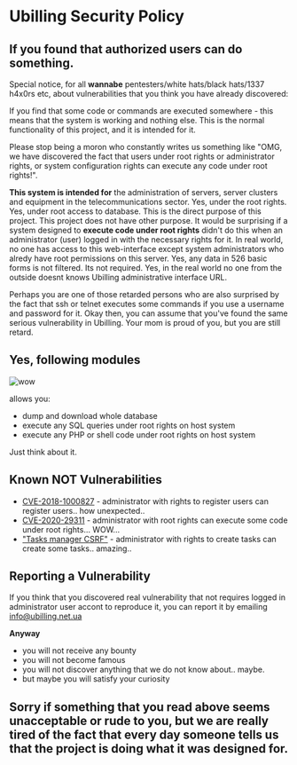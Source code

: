 # Ubilling Security Policy

## If you found that authorized users can do something.
Special notice, for all **wannabe** pentesters/white hats/black hats/1337 h4x0rs etc, about vulnerabilities that you think you have already discovered:

If you find that some code or commands are executed somewhere - this means that the system is working and nothing else. This is the normal functionality of this project, and it is intended for it.

Please stop being a moron who constantly writes us something like "OMG, we have discovered the fact that users under root rights or administrator rights, or system configuration rights can execute any code under root rights!".

**This system is intended for** the administration of servers, server clusters and equipment in the telecommunications sector. Yes, under the root rights. Yes, under root access to database. This is the direct purpose of this project. This project does not have other purpose. It would be surprising if a system designed to **execute code under root rights** didn't do this when an administrator (user) logged in with the necessary rights for it. In real world, no one has access to this web-interface except system administrators who alredy have root permissions on this server. 
Yes, any data in 526 basic forms is not filtered. Its not required. Yes, in the real world no one from the outside doesnt knows Ubilling administrative interface URL.

Perhaps you are one of those retarded persons who are also surprised by the fact that ssh or telnet executes some commands if you use a username and password for it. Okay then, you can assume that you've found the same serious vulnerability in Ubilling. Your mom is proud of you, but you are still retard.

## Yes, following modules

![wow](https://user-images.githubusercontent.com/1496954/127738770-1e9b7406-ebe4-41d9-8a40-d22f659d9805.png)

allows you:
* dump and download whole database
* execute any SQL queries under root rights on host system
* execute any PHP or shell code under root rights on host system

Just think about it.

## Known NOT Vulnerabilities

* [CVE-2018-1000827](https://nvd.nist.gov/vuln/detail/CVE-2018-1000827) - administrator with rights to register users can register users.. how unexpected..
* [CVE-2020-29311](https://nvd.nist.gov/vuln/detail/CVE-2020-29311) - administrator with root rights can execute some code under root rights... WOW...
* ["Tasks manager CSRF"](https://www.huntr.dev/bounties/8cfc8b16-b5ac-4e9c-a56b-97317efbaa0a/) - administrator with rights to create tasks can create some tasks.. amazing..


## Reporting a Vulnerability

If you think that you discovered real vulnerability that not requires logged in administrator user accont to reproduce it, you can report it by emailing info@ubilling.net.ua 

**Anyway**

* you will not receive any bounty
* you will not become famous
* you will not discover anything that we do not know about.. maybe.
* but maybe you will satisfy your curiosity

## Sorry if something that you read above seems unacceptable or rude to you, but we are really tired of the fact that every day someone tells us that the project is doing what it was designed for.